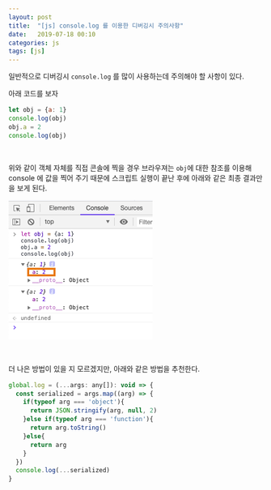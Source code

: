 ```yaml
---
layout: post
title:  "[js] console.log 를 이용한 디버깅시 주의사항"
date:   2019-07-18 00:10
categories: js
tags: [js]
---
```

일반적으로 디버깅시 `console.log` 를 많이 사용하는데 주의해야 할 사항이 있다.

아래 코드를 보자

```javascript
let obj = {a: 1}
console.log(obj)
obj.a = 2
console.log(obj)
```
<br>

위와 같이 객체 자체를 직접 콘솔에 찍을 경우 브라우져는 `obj`에 대한 참조를 이용해 console 에 값을 찍어 주기 때문에 스크립트 실행이 끝난 후에 아래와 같은 최종 결과만을 보게 된다.

![](/images/console.png)

<br>

더 나은 방법이 있을 지 모르겠지만, 아래와 같은 방법을 추천한다.
<br>
```javascript
global.log = (...args: any[]): void => {
  const serialized = args.map((arg) => {
    if(typeof arg === 'object'){
      return JSON.stringify(arg, null, 2)
    }else if(typeof arg === 'function'){
      return arg.toString()
    }else{
      return arg
    }
  })
  console.log(...serialized)
}
```
